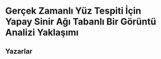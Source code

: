 # Gerçek Zamanlı Yüz Tespiti İçin Yapay Sinir Ağı Tabanlı Bir Görüntü Analizi Yaklaşımı

## Yazarlar
